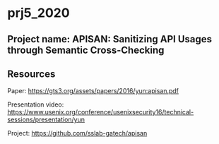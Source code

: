 # prj5_2020

## Project name: APISAN: Sanitizing API Usages through Semantic Cross-Checking

## Resources

Paper: <https://gts3.org/assets/papers/2016/yun:apisan.pdf>

Presentation video: <https://www.usenix.org/conference/usenixsecurity16/technical-sessions/presentation/yun>

Project: <https://github.com/sslab-gatech/apisan>
